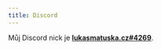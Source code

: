 ```yaml
---
title: Discord
---
```


Můj Discord nick je [**lukasmatuska.cz#4269**](https://discordapp.com/users/304262449627136000).
